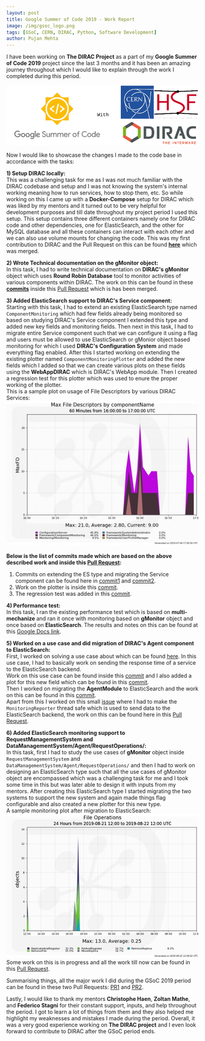 ```yaml
---
layout: post
title: Google Summer of Code 2019 - Work Report
image: /img/gsoc_logo.png
tags: [GSoC, CERN, DIRAC, Python, Software Development]
author: Pujan Mehta
---
```


I have been working on **The DIRAC Project** as a part of my **Google Summer of Code 2019** project since the last 3 months and it has been an amazing journey throughout which I would like to explain through the work I completed during this period.

![GSoC 2019 Cover Image by Pujan](/img/GSoC_merged.png)

Now I would like to showcase the changes I made to the code base in accordance with the tasks:

**1) Setup DIRAC locally:** <br>
This was a challenging task for me as I was not much familiar with the DIRAC codebase and setup and I was not knowing the system's internal working meaning how to run services, how to stop them, etc.
So while working on this I came up with a **Docker-Compose** setup for DIRAC which was liked by my mentors and it turned out to be very helpful for development purposes and till date throughout my project period I used this setup. This setup contains three different containers namely one for DIRAC code and other dependencies, one for ElasticSearch, and the other for MySQL database and all these containers can interact with each other and we can also use volume mounts for changing the code.
This was my first contribution to DIRAC and the Pull Request on this can be found **[here](https://github.com/DIRACGrid/DIRAC/pull/4085)** which was merged.

**2) Wrote Technical documentation on the gMonitor object:** <br>
In this task, I had to write technical documentation on **DIRAC's gMonitor** object which uses **Round Robin Database** tool to monitor activities of various components within DIRAC.
The work on this can be found in these **[commits](https://github.com/DIRACGrid/DIRAC/pull/4120/commits/6564f40ac953dc451066b7c01cf304952af5ea6e)** inside this [Pull Request](https://github.com/DIRACGrid/DIRAC/pull/4120) which is has been merged.

**3) Added ElasticSearch support to DIRAC's Service component:** <br>
Starting with this task, I had to extend an existing ElasticSearch type named `ComponentMonitoring` which had few fields already being monitored so based on studying DIRAC's Service component I extended this type and added new key fields and monitoring fields.
Then next in this task, I had to migrate entire Service component such that we can configure it using a flag and users must be allowed to use ElasticSearch or gMonior object based monitoring for which I used **DIRAC's Configuration System** and made everything flag enabled.
After this I started working on extending the existing plotter named `ComponentMonitoringPlotter` and added the new fields which I added so that we can create various plots on these fields using the **WebAppDIRAC** which is DIRAC's WebApp module.
Then I created a regression test for this plotter which was used to enure the proper working of the plotter. <br>
This is a sample plot on usage of File Descriptors by various DIRAC Services:<br>
![Sample plot of MaxFD](/img/maxFD_ComponentMonitoring.jpg)
<br>
<br>
**Below is the list of commits made which are based on the above described work and inside this [Pull Request](https://github.com/DIRACGrid/DIRAC/pull/4120):** <br>
1) Commits on extending the ES type and migrating the Service component can be found here in [commit1](https://github.com/DIRACGrid/DIRAC/pull/4120/commits/0aed45b2527aa7bb940ee6b3f674cea80e0f71c9) and [commit2](https://github.com/DIRACGrid/DIRAC/pull/4120/commits/f025d506154c4416f69a62b27f28edd2780b97ec). <br>
2) Work on the plotter is inside this [commit](https://github.com/DIRACGrid/DIRAC/pull/4120/commits/4f358e5d241c31d18bd06ff576361566b341408c). <br>
3) The regression test was added in this [commit](https://github.com/DIRACGrid/DIRAC/pull/4120/commits/8274ec3b05136dd16ff6bb2052bfe59cb7ad2409). <br>

**4) Performance test:** <br>
In this task, I ran the existing performance test which is based on **multi-mechanize** and ran it  once with monitoring based on **gMonitor** object and once based on **ElasticSearch**.
The results and notes on this can be found at this [Google Docs link](https://docs.google.com/document/d/17bU507piVlNr-_vob3T4o_HiJyZ0lFNsAu67V5ec2R4/edit?usp=sharing). <br>

**5) Worked on a use case and did migration of DIRAC's Agent component to ElasticSearch:** <br>
First, I worked on solving a use case about which can be found [here](https://github.com/DIRACGrid/DIRAC/issues/2138). In this use case, I had to basically work on sending the response time of a service to the ElasticSearch backend.<br>
Work on this use case can be found inside this [commit](https://github.com/DIRACGrid/DIRAC/pull/4120/commits/0933da551c408ead6caf3480d1c2cc3059a53fae) and I also added a plot for this new field which can be found in this [commit](https://github.com/DIRACGrid/DIRAC/pull/4120/commits/e919cfe7b80dcae3e88372e26e972c349f4cfcce).<br>
Then I worked on migrating the **AgentModule** to ElasticSearch and the work on this can be found in this [commit](https://github.com/DIRACGrid/DIRAC/pull/4120/commits/b6d851741ba5cfe22cca78be8358dae51b3723cd).<br>
Apart from this I worked on this small [issue](https://github.com/DIRACGrid/DIRAC/issues/4193) where I had to make the `MonitoringReporter` thread safe which is used to send data to the ElasticSearch backend, the work on this can be found here in this [Pull Request](https://github.com/DIRACGrid/DIRAC/pull/4194).<br>

**6) Added ElasticSearch monitoring support to RequestManagementSystem and DataManagementSystem/Agent/RequestOperations/:**<br>
In this task, first I had to study the use cases of **gMonitor** object inside `RequestManagementSystem` and `DataManagementSystem/Agent/RequestOperations/` and then I had to work on designing an ElasticSearch type such that all the use cases of gMonitor object are encompassed which was a challenging task for me and I took some time in this but was later able to design it with inputs from my mentors.
After creating this ElasticSearch type I started migrating the two systems to support the new system and again made things flag configurable and also created a new plotter for this new type.<br>
A sample monitoring plot after migration to ElasticSearch:<br>
![RMS, DMS Plot](/img/RMS_Monitoring_plot.jpg)
<br>
Some work on this is in progress and all the work till now can be found in this [Pull Request](https://github.com/DIRACGrid/DIRAC/pull/4209).
<br>

Summarising things, all the major work I did during the GSoC 2019 period can be found in these two Pull Requests: [PR1](https://github.com/DIRACGrid/DIRAC/pull/4120) and [PR2](https://github.com/DIRACGrid/DIRAC/pull/4209).<br>

Lastly, I would like to thank my mentors **Christophe Haen**, **Zoltan Mathe**, and **Federico Stagni** for their constant support, inputs, and help throughout the period. I got to learn a lot of things from them and they also helped me highlight my weaknesses and mistakes I made during the period.
Overall, it was a very good experience working on **The DIRAC project** and I even look forward to contribute to DIRAC after the GSoC period ends.